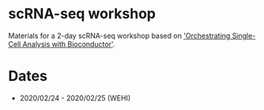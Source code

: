 # scRNA-seq workshop

Materials for a 2-day scRNA-seq workshop based on ['Orchestrating Single-Cell Analysis with Bioconductor'](https://osca.bioconductor.org).

# Dates

- 2020/02/24 - 2020/02/25 (WEHI)
